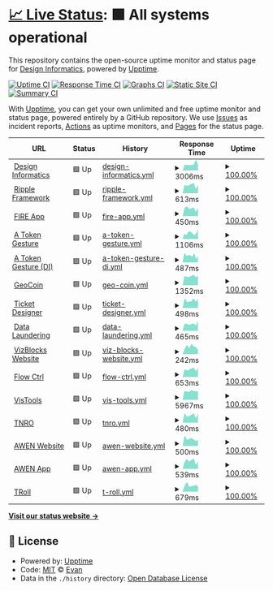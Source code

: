 # [📈 Live Status](https://uptime.designinformatics.org): <!--live status--> **🟩 All systems operational**

This repository contains the open-source uptime monitor and status page for [Design Informatics](https://www.designinformatics.org/), powered by [Upptime](https://github.com/upptime/upptime).

[![Uptime CI](https://github.com/Edinburgh-College-of-Art/DI-upptime/workflows/Uptime%20CI/badge.svg)](https://github.com/Edinburgh-College-of-Art/DI-upptime/actions?query=workflow%3A%22Uptime+CI%22)
[![Response Time CI](https://github.com/Edinburgh-College-of-Art/DI-upptime/workflows/Response%20Time%20CI/badge.svg)](https://github.com/Edinburgh-College-of-Art/DI-upptime/actions?query=workflow%3A%22Response+Time+CI%22)
[![Graphs CI](https://github.com/Edinburgh-College-of-Art/DI-upptime/workflows/Graphs%20CI/badge.svg)](https://github.com/Edinburgh-College-of-Art/DI-upptime/actions?query=workflow%3A%22Graphs+CI%22)
[![Static Site CI](https://github.com/Edinburgh-College-of-Art/DI-upptime/workflows/Static%20Site%20CI/badge.svg)](https://github.com/Edinburgh-College-of-Art/DI-upptime/actions?query=workflow%3A%22Static+Site+CI%22)
[![Summary CI](https://github.com/Edinburgh-College-of-Art/DI-upptime/workflows/Summary%20CI/badge.svg)](https://github.com/Edinburgh-College-of-Art/DI-upptime/actions?query=workflow%3A%22Summary+CI%22)

With [Upptime](https://upptime.js.org), you can get your own unlimited and free uptime monitor and status page, powered entirely by a GitHub repository. We use [Issues](https://github.com/Edinburgh-College-of-Art/DI-upptime/issues) as incident reports, [Actions](https://github.com/Edinburgh-College-of-Art/DI-upptime/actions) as uptime monitors, and [Pages](https://uptime.designinformatics.org) for the status page.

<!--start: status pages-->
<!-- This summary is generated by Upptime (https://github.com/upptime/upptime) -->
<!-- Do not edit this manually, your changes will be overwritten -->
<!-- prettier-ignore -->
| URL | Status | History | Response Time | Uptime |
| --- | ------ | ------- | ------------- | ------ |
| <img alt="" src="https://icons.duckduckgo.com/ip3/designinformatics.org.ico" height="13"> [Design Informatics](https://designinformatics.org) | 🟩 Up | [design-informatics.yml](https://github.com/Edinburgh-College-of-Art/DI-upptime/commits/HEAD/history/design-informatics.yml) | <details><summary><img alt="Response time graph" src="./graphs/design-informatics/response-time-week.png" height="20"> 3006ms</summary><br><a href="https://uptime.designinformatics.org/history/design-informatics"><img alt="Response time 3053" src="https://img.shields.io/endpoint?url=https%3A%2F%2Fraw.githubusercontent.com%2FEdinburgh-College-of-Art%2FDI-upptime%2FHEAD%2Fapi%2Fdesign-informatics%2Fresponse-time.json"></a><br><a href="https://uptime.designinformatics.org/history/design-informatics"><img alt="24-hour response time 2450" src="https://img.shields.io/endpoint?url=https%3A%2F%2Fraw.githubusercontent.com%2FEdinburgh-College-of-Art%2FDI-upptime%2FHEAD%2Fapi%2Fdesign-informatics%2Fresponse-time-day.json"></a><br><a href="https://uptime.designinformatics.org/history/design-informatics"><img alt="7-day response time 3006" src="https://img.shields.io/endpoint?url=https%3A%2F%2Fraw.githubusercontent.com%2FEdinburgh-College-of-Art%2FDI-upptime%2FHEAD%2Fapi%2Fdesign-informatics%2Fresponse-time-week.json"></a><br><a href="https://uptime.designinformatics.org/history/design-informatics"><img alt="30-day response time 2868" src="https://img.shields.io/endpoint?url=https%3A%2F%2Fraw.githubusercontent.com%2FEdinburgh-College-of-Art%2FDI-upptime%2FHEAD%2Fapi%2Fdesign-informatics%2Fresponse-time-month.json"></a><br><a href="https://uptime.designinformatics.org/history/design-informatics"><img alt="1-year response time 3053" src="https://img.shields.io/endpoint?url=https%3A%2F%2Fraw.githubusercontent.com%2FEdinburgh-College-of-Art%2FDI-upptime%2FHEAD%2Fapi%2Fdesign-informatics%2Fresponse-time-year.json"></a></details> | <details><summary><a href="https://uptime.designinformatics.org/history/design-informatics">100.00%</a></summary><a href="https://uptime.designinformatics.org/history/design-informatics"><img alt="All-time uptime 99.95%" src="https://img.shields.io/endpoint?url=https%3A%2F%2Fraw.githubusercontent.com%2FEdinburgh-College-of-Art%2FDI-upptime%2FHEAD%2Fapi%2Fdesign-informatics%2Fuptime.json"></a><br><a href="https://uptime.designinformatics.org/history/design-informatics"><img alt="24-hour uptime 100.00%" src="https://img.shields.io/endpoint?url=https%3A%2F%2Fraw.githubusercontent.com%2FEdinburgh-College-of-Art%2FDI-upptime%2FHEAD%2Fapi%2Fdesign-informatics%2Fuptime-day.json"></a><br><a href="https://uptime.designinformatics.org/history/design-informatics"><img alt="7-day uptime 100.00%" src="https://img.shields.io/endpoint?url=https%3A%2F%2Fraw.githubusercontent.com%2FEdinburgh-College-of-Art%2FDI-upptime%2FHEAD%2Fapi%2Fdesign-informatics%2Fuptime-week.json"></a><br><a href="https://uptime.designinformatics.org/history/design-informatics"><img alt="30-day uptime 99.94%" src="https://img.shields.io/endpoint?url=https%3A%2F%2Fraw.githubusercontent.com%2FEdinburgh-College-of-Art%2FDI-upptime%2FHEAD%2Fapi%2Fdesign-informatics%2Fuptime-month.json"></a><br><a href="https://uptime.designinformatics.org/history/design-informatics"><img alt="1-year uptime 99.95%" src="https://img.shields.io/endpoint?url=https%3A%2F%2Fraw.githubusercontent.com%2FEdinburgh-College-of-Art%2FDI-upptime%2FHEAD%2Fapi%2Fdesign-informatics%2Fuptime-year.json"></a></details>
| <img alt="" src="https://icons.duckduckgo.com/ip3/ripple.designinformatics.org.ico" height="13"> [Ripple Framework](https://ripple.designinformatics.org) | 🟩 Up | [ripple-framework.yml](https://github.com/Edinburgh-College-of-Art/DI-upptime/commits/HEAD/history/ripple-framework.yml) | <details><summary><img alt="Response time graph" src="./graphs/ripple-framework/response-time-week.png" height="20"> 613ms</summary><br><a href="https://uptime.designinformatics.org/history/ripple-framework"><img alt="Response time 489" src="https://img.shields.io/endpoint?url=https%3A%2F%2Fraw.githubusercontent.com%2FEdinburgh-College-of-Art%2FDI-upptime%2FHEAD%2Fapi%2Fripple-framework%2Fresponse-time.json"></a><br><a href="https://uptime.designinformatics.org/history/ripple-framework"><img alt="24-hour response time 535" src="https://img.shields.io/endpoint?url=https%3A%2F%2Fraw.githubusercontent.com%2FEdinburgh-College-of-Art%2FDI-upptime%2FHEAD%2Fapi%2Fripple-framework%2Fresponse-time-day.json"></a><br><a href="https://uptime.designinformatics.org/history/ripple-framework"><img alt="7-day response time 613" src="https://img.shields.io/endpoint?url=https%3A%2F%2Fraw.githubusercontent.com%2FEdinburgh-College-of-Art%2FDI-upptime%2FHEAD%2Fapi%2Fripple-framework%2Fresponse-time-week.json"></a><br><a href="https://uptime.designinformatics.org/history/ripple-framework"><img alt="30-day response time 575" src="https://img.shields.io/endpoint?url=https%3A%2F%2Fraw.githubusercontent.com%2FEdinburgh-College-of-Art%2FDI-upptime%2FHEAD%2Fapi%2Fripple-framework%2Fresponse-time-month.json"></a><br><a href="https://uptime.designinformatics.org/history/ripple-framework"><img alt="1-year response time 489" src="https://img.shields.io/endpoint?url=https%3A%2F%2Fraw.githubusercontent.com%2FEdinburgh-College-of-Art%2FDI-upptime%2FHEAD%2Fapi%2Fripple-framework%2Fresponse-time-year.json"></a></details> | <details><summary><a href="https://uptime.designinformatics.org/history/ripple-framework">100.00%</a></summary><a href="https://uptime.designinformatics.org/history/ripple-framework"><img alt="All-time uptime 99.74%" src="https://img.shields.io/endpoint?url=https%3A%2F%2Fraw.githubusercontent.com%2FEdinburgh-College-of-Art%2FDI-upptime%2FHEAD%2Fapi%2Fripple-framework%2Fuptime.json"></a><br><a href="https://uptime.designinformatics.org/history/ripple-framework"><img alt="24-hour uptime 100.00%" src="https://img.shields.io/endpoint?url=https%3A%2F%2Fraw.githubusercontent.com%2FEdinburgh-College-of-Art%2FDI-upptime%2FHEAD%2Fapi%2Fripple-framework%2Fuptime-day.json"></a><br><a href="https://uptime.designinformatics.org/history/ripple-framework"><img alt="7-day uptime 100.00%" src="https://img.shields.io/endpoint?url=https%3A%2F%2Fraw.githubusercontent.com%2FEdinburgh-College-of-Art%2FDI-upptime%2FHEAD%2Fapi%2Fripple-framework%2Fuptime-week.json"></a><br><a href="https://uptime.designinformatics.org/history/ripple-framework"><img alt="30-day uptime 100.00%" src="https://img.shields.io/endpoint?url=https%3A%2F%2Fraw.githubusercontent.com%2FEdinburgh-College-of-Art%2FDI-upptime%2FHEAD%2Fapi%2Fripple-framework%2Fuptime-month.json"></a><br><a href="https://uptime.designinformatics.org/history/ripple-framework"><img alt="1-year uptime 99.74%" src="https://img.shields.io/endpoint?url=https%3A%2F%2Fraw.githubusercontent.com%2FEdinburgh-College-of-Art%2FDI-upptime%2FHEAD%2Fapi%2Fripple-framework%2Fuptime-year.json"></a></details>
| <img alt="" src="https://icons.duckduckgo.com/ip3/fire-app.designinformatics.org.ico" height="13"> [FIRE App](https://fire-app.designinformatics.org) | 🟩 Up | [fire-app.yml](https://github.com/Edinburgh-College-of-Art/DI-upptime/commits/HEAD/history/fire-app.yml) | <details><summary><img alt="Response time graph" src="./graphs/fire-app/response-time-week.png" height="20"> 450ms</summary><br><a href="https://uptime.designinformatics.org/history/fire-app"><img alt="Response time 467" src="https://img.shields.io/endpoint?url=https%3A%2F%2Fraw.githubusercontent.com%2FEdinburgh-College-of-Art%2FDI-upptime%2FHEAD%2Fapi%2Ffire-app%2Fresponse-time.json"></a><br><a href="https://uptime.designinformatics.org/history/fire-app"><img alt="24-hour response time 449" src="https://img.shields.io/endpoint?url=https%3A%2F%2Fraw.githubusercontent.com%2FEdinburgh-College-of-Art%2FDI-upptime%2FHEAD%2Fapi%2Ffire-app%2Fresponse-time-day.json"></a><br><a href="https://uptime.designinformatics.org/history/fire-app"><img alt="7-day response time 450" src="https://img.shields.io/endpoint?url=https%3A%2F%2Fraw.githubusercontent.com%2FEdinburgh-College-of-Art%2FDI-upptime%2FHEAD%2Fapi%2Ffire-app%2Fresponse-time-week.json"></a><br><a href="https://uptime.designinformatics.org/history/fire-app"><img alt="30-day response time 444" src="https://img.shields.io/endpoint?url=https%3A%2F%2Fraw.githubusercontent.com%2FEdinburgh-College-of-Art%2FDI-upptime%2FHEAD%2Fapi%2Ffire-app%2Fresponse-time-month.json"></a><br><a href="https://uptime.designinformatics.org/history/fire-app"><img alt="1-year response time 467" src="https://img.shields.io/endpoint?url=https%3A%2F%2Fraw.githubusercontent.com%2FEdinburgh-College-of-Art%2FDI-upptime%2FHEAD%2Fapi%2Ffire-app%2Fresponse-time-year.json"></a></details> | <details><summary><a href="https://uptime.designinformatics.org/history/fire-app">100.00%</a></summary><a href="https://uptime.designinformatics.org/history/fire-app"><img alt="All-time uptime 99.74%" src="https://img.shields.io/endpoint?url=https%3A%2F%2Fraw.githubusercontent.com%2FEdinburgh-College-of-Art%2FDI-upptime%2FHEAD%2Fapi%2Ffire-app%2Fuptime.json"></a><br><a href="https://uptime.designinformatics.org/history/fire-app"><img alt="24-hour uptime 100.00%" src="https://img.shields.io/endpoint?url=https%3A%2F%2Fraw.githubusercontent.com%2FEdinburgh-College-of-Art%2FDI-upptime%2FHEAD%2Fapi%2Ffire-app%2Fuptime-day.json"></a><br><a href="https://uptime.designinformatics.org/history/fire-app"><img alt="7-day uptime 100.00%" src="https://img.shields.io/endpoint?url=https%3A%2F%2Fraw.githubusercontent.com%2FEdinburgh-College-of-Art%2FDI-upptime%2FHEAD%2Fapi%2Ffire-app%2Fuptime-week.json"></a><br><a href="https://uptime.designinformatics.org/history/fire-app"><img alt="30-day uptime 100.00%" src="https://img.shields.io/endpoint?url=https%3A%2F%2Fraw.githubusercontent.com%2FEdinburgh-College-of-Art%2FDI-upptime%2FHEAD%2Fapi%2Ffire-app%2Fuptime-month.json"></a><br><a href="https://uptime.designinformatics.org/history/fire-app"><img alt="1-year uptime 99.74%" src="https://img.shields.io/endpoint?url=https%3A%2F%2Fraw.githubusercontent.com%2FEdinburgh-College-of-Art%2FDI-upptime%2FHEAD%2Fapi%2Ffire-app%2Fuptime-year.json"></a></details>
| <img alt="" src="https://icons.duckduckgo.com/ip3/nft.inspace.ed.ac.uk.ico" height="13"> [A Token Gesture](https://nft.inspace.ed.ac.uk) | 🟩 Up | [a-token-gesture.yml](https://github.com/Edinburgh-College-of-Art/DI-upptime/commits/HEAD/history/a-token-gesture.yml) | <details><summary><img alt="Response time graph" src="./graphs/a-token-gesture/response-time-week.png" height="20"> 1106ms</summary><br><a href="https://uptime.designinformatics.org/history/a-token-gesture"><img alt="Response time 1079" src="https://img.shields.io/endpoint?url=https%3A%2F%2Fraw.githubusercontent.com%2FEdinburgh-College-of-Art%2FDI-upptime%2FHEAD%2Fapi%2Fa-token-gesture%2Fresponse-time.json"></a><br><a href="https://uptime.designinformatics.org/history/a-token-gesture"><img alt="24-hour response time 833" src="https://img.shields.io/endpoint?url=https%3A%2F%2Fraw.githubusercontent.com%2FEdinburgh-College-of-Art%2FDI-upptime%2FHEAD%2Fapi%2Fa-token-gesture%2Fresponse-time-day.json"></a><br><a href="https://uptime.designinformatics.org/history/a-token-gesture"><img alt="7-day response time 1106" src="https://img.shields.io/endpoint?url=https%3A%2F%2Fraw.githubusercontent.com%2FEdinburgh-College-of-Art%2FDI-upptime%2FHEAD%2Fapi%2Fa-token-gesture%2Fresponse-time-week.json"></a><br><a href="https://uptime.designinformatics.org/history/a-token-gesture"><img alt="30-day response time 1027" src="https://img.shields.io/endpoint?url=https%3A%2F%2Fraw.githubusercontent.com%2FEdinburgh-College-of-Art%2FDI-upptime%2FHEAD%2Fapi%2Fa-token-gesture%2Fresponse-time-month.json"></a><br><a href="https://uptime.designinformatics.org/history/a-token-gesture"><img alt="1-year response time 1082" src="https://img.shields.io/endpoint?url=https%3A%2F%2Fraw.githubusercontent.com%2FEdinburgh-College-of-Art%2FDI-upptime%2FHEAD%2Fapi%2Fa-token-gesture%2Fresponse-time-year.json"></a></details> | <details><summary><a href="https://uptime.designinformatics.org/history/a-token-gesture">100.00%</a></summary><a href="https://uptime.designinformatics.org/history/a-token-gesture"><img alt="All-time uptime 85.00%" src="https://img.shields.io/endpoint?url=https%3A%2F%2Fraw.githubusercontent.com%2FEdinburgh-College-of-Art%2FDI-upptime%2FHEAD%2Fapi%2Fa-token-gesture%2Fuptime.json"></a><br><a href="https://uptime.designinformatics.org/history/a-token-gesture"><img alt="24-hour uptime 100.00%" src="https://img.shields.io/endpoint?url=https%3A%2F%2Fraw.githubusercontent.com%2FEdinburgh-College-of-Art%2FDI-upptime%2FHEAD%2Fapi%2Fa-token-gesture%2Fuptime-day.json"></a><br><a href="https://uptime.designinformatics.org/history/a-token-gesture"><img alt="7-day uptime 100.00%" src="https://img.shields.io/endpoint?url=https%3A%2F%2Fraw.githubusercontent.com%2FEdinburgh-College-of-Art%2FDI-upptime%2FHEAD%2Fapi%2Fa-token-gesture%2Fuptime-week.json"></a><br><a href="https://uptime.designinformatics.org/history/a-token-gesture"><img alt="30-day uptime 22.22%" src="https://img.shields.io/endpoint?url=https%3A%2F%2Fraw.githubusercontent.com%2FEdinburgh-College-of-Art%2FDI-upptime%2FHEAD%2Fapi%2Fa-token-gesture%2Fuptime-month.json"></a><br><a href="https://uptime.designinformatics.org/history/a-token-gesture"><img alt="1-year uptime 84.99%" src="https://img.shields.io/endpoint?url=https%3A%2F%2Fraw.githubusercontent.com%2FEdinburgh-College-of-Art%2FDI-upptime%2FHEAD%2Fapi%2Fa-token-gesture%2Fuptime-year.json"></a></details>
| <img alt="" src="https://icons.duckduckgo.com/ip3/nft.designinformatics.org.ico" height="13"> [A Token Gesture (DI)](https://nft.designinformatics.org) | 🟩 Up | [a-token-gesture-di.yml](https://github.com/Edinburgh-College-of-Art/DI-upptime/commits/HEAD/history/a-token-gesture-di.yml) | <details><summary><img alt="Response time graph" src="./graphs/a-token-gesture-di/response-time-week.png" height="20"> 487ms</summary><br><a href="https://uptime.designinformatics.org/history/a-token-gesture-di"><img alt="Response time 492" src="https://img.shields.io/endpoint?url=https%3A%2F%2Fraw.githubusercontent.com%2FEdinburgh-College-of-Art%2FDI-upptime%2FHEAD%2Fapi%2Fa-token-gesture-di%2Fresponse-time.json"></a><br><a href="https://uptime.designinformatics.org/history/a-token-gesture-di"><img alt="24-hour response time 406" src="https://img.shields.io/endpoint?url=https%3A%2F%2Fraw.githubusercontent.com%2FEdinburgh-College-of-Art%2FDI-upptime%2FHEAD%2Fapi%2Fa-token-gesture-di%2Fresponse-time-day.json"></a><br><a href="https://uptime.designinformatics.org/history/a-token-gesture-di"><img alt="7-day response time 487" src="https://img.shields.io/endpoint?url=https%3A%2F%2Fraw.githubusercontent.com%2FEdinburgh-College-of-Art%2FDI-upptime%2FHEAD%2Fapi%2Fa-token-gesture-di%2Fresponse-time-week.json"></a><br><a href="https://uptime.designinformatics.org/history/a-token-gesture-di"><img alt="30-day response time 513" src="https://img.shields.io/endpoint?url=https%3A%2F%2Fraw.githubusercontent.com%2FEdinburgh-College-of-Art%2FDI-upptime%2FHEAD%2Fapi%2Fa-token-gesture-di%2Fresponse-time-month.json"></a><br><a href="https://uptime.designinformatics.org/history/a-token-gesture-di"><img alt="1-year response time 492" src="https://img.shields.io/endpoint?url=https%3A%2F%2Fraw.githubusercontent.com%2FEdinburgh-College-of-Art%2FDI-upptime%2FHEAD%2Fapi%2Fa-token-gesture-di%2Fresponse-time-year.json"></a></details> | <details><summary><a href="https://uptime.designinformatics.org/history/a-token-gesture-di">100.00%</a></summary><a href="https://uptime.designinformatics.org/history/a-token-gesture-di"><img alt="All-time uptime 85.02%" src="https://img.shields.io/endpoint?url=https%3A%2F%2Fraw.githubusercontent.com%2FEdinburgh-College-of-Art%2FDI-upptime%2FHEAD%2Fapi%2Fa-token-gesture-di%2Fuptime.json"></a><br><a href="https://uptime.designinformatics.org/history/a-token-gesture-di"><img alt="24-hour uptime 100.00%" src="https://img.shields.io/endpoint?url=https%3A%2F%2Fraw.githubusercontent.com%2FEdinburgh-College-of-Art%2FDI-upptime%2FHEAD%2Fapi%2Fa-token-gesture-di%2Fuptime-day.json"></a><br><a href="https://uptime.designinformatics.org/history/a-token-gesture-di"><img alt="7-day uptime 100.00%" src="https://img.shields.io/endpoint?url=https%3A%2F%2Fraw.githubusercontent.com%2FEdinburgh-College-of-Art%2FDI-upptime%2FHEAD%2Fapi%2Fa-token-gesture-di%2Fuptime-week.json"></a><br><a href="https://uptime.designinformatics.org/history/a-token-gesture-di"><img alt="30-day uptime 22.22%" src="https://img.shields.io/endpoint?url=https%3A%2F%2Fraw.githubusercontent.com%2FEdinburgh-College-of-Art%2FDI-upptime%2FHEAD%2Fapi%2Fa-token-gesture-di%2Fuptime-month.json"></a><br><a href="https://uptime.designinformatics.org/history/a-token-gesture-di"><img alt="1-year uptime 85.01%" src="https://img.shields.io/endpoint?url=https%3A%2F%2Fraw.githubusercontent.com%2FEdinburgh-College-of-Art%2FDI-upptime%2FHEAD%2Fapi%2Fa-token-gesture-di%2Fuptime-year.json"></a></details>
| <img alt="" src="https://icons.duckduckgo.com/ip3/geocoin.site.ico" height="13"> [GeoCoin](https://geocoin.site) | 🟩 Up | [geo-coin.yml](https://github.com/Edinburgh-College-of-Art/DI-upptime/commits/HEAD/history/geo-coin.yml) | <details><summary><img alt="Response time graph" src="./graphs/geo-coin/response-time-week.png" height="20"> 1352ms</summary><br><a href="https://uptime.designinformatics.org/history/geo-coin"><img alt="Response time 1380" src="https://img.shields.io/endpoint?url=https%3A%2F%2Fraw.githubusercontent.com%2FEdinburgh-College-of-Art%2FDI-upptime%2FHEAD%2Fapi%2Fgeo-coin%2Fresponse-time.json"></a><br><a href="https://uptime.designinformatics.org/history/geo-coin"><img alt="24-hour response time 1137" src="https://img.shields.io/endpoint?url=https%3A%2F%2Fraw.githubusercontent.com%2FEdinburgh-College-of-Art%2FDI-upptime%2FHEAD%2Fapi%2Fgeo-coin%2Fresponse-time-day.json"></a><br><a href="https://uptime.designinformatics.org/history/geo-coin"><img alt="7-day response time 1352" src="https://img.shields.io/endpoint?url=https%3A%2F%2Fraw.githubusercontent.com%2FEdinburgh-College-of-Art%2FDI-upptime%2FHEAD%2Fapi%2Fgeo-coin%2Fresponse-time-week.json"></a><br><a href="https://uptime.designinformatics.org/history/geo-coin"><img alt="30-day response time 1353" src="https://img.shields.io/endpoint?url=https%3A%2F%2Fraw.githubusercontent.com%2FEdinburgh-College-of-Art%2FDI-upptime%2FHEAD%2Fapi%2Fgeo-coin%2Fresponse-time-month.json"></a><br><a href="https://uptime.designinformatics.org/history/geo-coin"><img alt="1-year response time 1380" src="https://img.shields.io/endpoint?url=https%3A%2F%2Fraw.githubusercontent.com%2FEdinburgh-College-of-Art%2FDI-upptime%2FHEAD%2Fapi%2Fgeo-coin%2Fresponse-time-year.json"></a></details> | <details><summary><a href="https://uptime.designinformatics.org/history/geo-coin">100.00%</a></summary><a href="https://uptime.designinformatics.org/history/geo-coin"><img alt="All-time uptime 100.00%" src="https://img.shields.io/endpoint?url=https%3A%2F%2Fraw.githubusercontent.com%2FEdinburgh-College-of-Art%2FDI-upptime%2FHEAD%2Fapi%2Fgeo-coin%2Fuptime.json"></a><br><a href="https://uptime.designinformatics.org/history/geo-coin"><img alt="24-hour uptime 100.00%" src="https://img.shields.io/endpoint?url=https%3A%2F%2Fraw.githubusercontent.com%2FEdinburgh-College-of-Art%2FDI-upptime%2FHEAD%2Fapi%2Fgeo-coin%2Fuptime-day.json"></a><br><a href="https://uptime.designinformatics.org/history/geo-coin"><img alt="7-day uptime 100.00%" src="https://img.shields.io/endpoint?url=https%3A%2F%2Fraw.githubusercontent.com%2FEdinburgh-College-of-Art%2FDI-upptime%2FHEAD%2Fapi%2Fgeo-coin%2Fuptime-week.json"></a><br><a href="https://uptime.designinformatics.org/history/geo-coin"><img alt="30-day uptime 100.00%" src="https://img.shields.io/endpoint?url=https%3A%2F%2Fraw.githubusercontent.com%2FEdinburgh-College-of-Art%2FDI-upptime%2FHEAD%2Fapi%2Fgeo-coin%2Fuptime-month.json"></a><br><a href="https://uptime.designinformatics.org/history/geo-coin"><img alt="1-year uptime 100.00%" src="https://img.shields.io/endpoint?url=https%3A%2F%2Fraw.githubusercontent.com%2FEdinburgh-College-of-Art%2FDI-upptime%2FHEAD%2Fapi%2Fgeo-coin%2Fuptime-year.json"></a></details>
| <img alt="" src="https://icons.duckduckgo.com/ip3/ticket-designer.designinformatics.org.ico" height="13"> [Ticket Designer](https://ticket-designer.designinformatics.org) | 🟩 Up | [ticket-designer.yml](https://github.com/Edinburgh-College-of-Art/DI-upptime/commits/HEAD/history/ticket-designer.yml) | <details><summary><img alt="Response time graph" src="./graphs/ticket-designer/response-time-week.png" height="20"> 498ms</summary><br><a href="https://uptime.designinformatics.org/history/ticket-designer"><img alt="Response time 444" src="https://img.shields.io/endpoint?url=https%3A%2F%2Fraw.githubusercontent.com%2FEdinburgh-College-of-Art%2FDI-upptime%2FHEAD%2Fapi%2Fticket-designer%2Fresponse-time.json"></a><br><a href="https://uptime.designinformatics.org/history/ticket-designer"><img alt="24-hour response time 450" src="https://img.shields.io/endpoint?url=https%3A%2F%2Fraw.githubusercontent.com%2FEdinburgh-College-of-Art%2FDI-upptime%2FHEAD%2Fapi%2Fticket-designer%2Fresponse-time-day.json"></a><br><a href="https://uptime.designinformatics.org/history/ticket-designer"><img alt="7-day response time 498" src="https://img.shields.io/endpoint?url=https%3A%2F%2Fraw.githubusercontent.com%2FEdinburgh-College-of-Art%2FDI-upptime%2FHEAD%2Fapi%2Fticket-designer%2Fresponse-time-week.json"></a><br><a href="https://uptime.designinformatics.org/history/ticket-designer"><img alt="30-day response time 452" src="https://img.shields.io/endpoint?url=https%3A%2F%2Fraw.githubusercontent.com%2FEdinburgh-College-of-Art%2FDI-upptime%2FHEAD%2Fapi%2Fticket-designer%2Fresponse-time-month.json"></a><br><a href="https://uptime.designinformatics.org/history/ticket-designer"><img alt="1-year response time 444" src="https://img.shields.io/endpoint?url=https%3A%2F%2Fraw.githubusercontent.com%2FEdinburgh-College-of-Art%2FDI-upptime%2FHEAD%2Fapi%2Fticket-designer%2Fresponse-time-year.json"></a></details> | <details><summary><a href="https://uptime.designinformatics.org/history/ticket-designer">100.00%</a></summary><a href="https://uptime.designinformatics.org/history/ticket-designer"><img alt="All-time uptime 99.76%" src="https://img.shields.io/endpoint?url=https%3A%2F%2Fraw.githubusercontent.com%2FEdinburgh-College-of-Art%2FDI-upptime%2FHEAD%2Fapi%2Fticket-designer%2Fuptime.json"></a><br><a href="https://uptime.designinformatics.org/history/ticket-designer"><img alt="24-hour uptime 100.00%" src="https://img.shields.io/endpoint?url=https%3A%2F%2Fraw.githubusercontent.com%2FEdinburgh-College-of-Art%2FDI-upptime%2FHEAD%2Fapi%2Fticket-designer%2Fuptime-day.json"></a><br><a href="https://uptime.designinformatics.org/history/ticket-designer"><img alt="7-day uptime 100.00%" src="https://img.shields.io/endpoint?url=https%3A%2F%2Fraw.githubusercontent.com%2FEdinburgh-College-of-Art%2FDI-upptime%2FHEAD%2Fapi%2Fticket-designer%2Fuptime-week.json"></a><br><a href="https://uptime.designinformatics.org/history/ticket-designer"><img alt="30-day uptime 100.00%" src="https://img.shields.io/endpoint?url=https%3A%2F%2Fraw.githubusercontent.com%2FEdinburgh-College-of-Art%2FDI-upptime%2FHEAD%2Fapi%2Fticket-designer%2Fuptime-month.json"></a><br><a href="https://uptime.designinformatics.org/history/ticket-designer"><img alt="1-year uptime 99.76%" src="https://img.shields.io/endpoint?url=https%3A%2F%2Fraw.githubusercontent.com%2FEdinburgh-College-of-Art%2FDI-upptime%2FHEAD%2Fapi%2Fticket-designer%2Fuptime-year.json"></a></details>
| <img alt="" src="https://icons.duckduckgo.com/ip3/data-laundering.designinformatics.org.ico" height="13"> [Data Laundering](https://data-laundering.designinformatics.org) | 🟩 Up | [data-laundering.yml](https://github.com/Edinburgh-College-of-Art/DI-upptime/commits/HEAD/history/data-laundering.yml) | <details><summary><img alt="Response time graph" src="./graphs/data-laundering/response-time-week.png" height="20"> 465ms</summary><br><a href="https://uptime.designinformatics.org/history/data-laundering"><img alt="Response time 433" src="https://img.shields.io/endpoint?url=https%3A%2F%2Fraw.githubusercontent.com%2FEdinburgh-College-of-Art%2FDI-upptime%2FHEAD%2Fapi%2Fdata-laundering%2Fresponse-time.json"></a><br><a href="https://uptime.designinformatics.org/history/data-laundering"><img alt="24-hour response time 406" src="https://img.shields.io/endpoint?url=https%3A%2F%2Fraw.githubusercontent.com%2FEdinburgh-College-of-Art%2FDI-upptime%2FHEAD%2Fapi%2Fdata-laundering%2Fresponse-time-day.json"></a><br><a href="https://uptime.designinformatics.org/history/data-laundering"><img alt="7-day response time 465" src="https://img.shields.io/endpoint?url=https%3A%2F%2Fraw.githubusercontent.com%2FEdinburgh-College-of-Art%2FDI-upptime%2FHEAD%2Fapi%2Fdata-laundering%2Fresponse-time-week.json"></a><br><a href="https://uptime.designinformatics.org/history/data-laundering"><img alt="30-day response time 434" src="https://img.shields.io/endpoint?url=https%3A%2F%2Fraw.githubusercontent.com%2FEdinburgh-College-of-Art%2FDI-upptime%2FHEAD%2Fapi%2Fdata-laundering%2Fresponse-time-month.json"></a><br><a href="https://uptime.designinformatics.org/history/data-laundering"><img alt="1-year response time 434" src="https://img.shields.io/endpoint?url=https%3A%2F%2Fraw.githubusercontent.com%2FEdinburgh-College-of-Art%2FDI-upptime%2FHEAD%2Fapi%2Fdata-laundering%2Fresponse-time-year.json"></a></details> | <details><summary><a href="https://uptime.designinformatics.org/history/data-laundering">100.00%</a></summary><a href="https://uptime.designinformatics.org/history/data-laundering"><img alt="All-time uptime 99.77%" src="https://img.shields.io/endpoint?url=https%3A%2F%2Fraw.githubusercontent.com%2FEdinburgh-College-of-Art%2FDI-upptime%2FHEAD%2Fapi%2Fdata-laundering%2Fuptime.json"></a><br><a href="https://uptime.designinformatics.org/history/data-laundering"><img alt="24-hour uptime 100.00%" src="https://img.shields.io/endpoint?url=https%3A%2F%2Fraw.githubusercontent.com%2FEdinburgh-College-of-Art%2FDI-upptime%2FHEAD%2Fapi%2Fdata-laundering%2Fuptime-day.json"></a><br><a href="https://uptime.designinformatics.org/history/data-laundering"><img alt="7-day uptime 100.00%" src="https://img.shields.io/endpoint?url=https%3A%2F%2Fraw.githubusercontent.com%2FEdinburgh-College-of-Art%2FDI-upptime%2FHEAD%2Fapi%2Fdata-laundering%2Fuptime-week.json"></a><br><a href="https://uptime.designinformatics.org/history/data-laundering"><img alt="30-day uptime 100.00%" src="https://img.shields.io/endpoint?url=https%3A%2F%2Fraw.githubusercontent.com%2FEdinburgh-College-of-Art%2FDI-upptime%2FHEAD%2Fapi%2Fdata-laundering%2Fuptime-month.json"></a><br><a href="https://uptime.designinformatics.org/history/data-laundering"><img alt="1-year uptime 99.77%" src="https://img.shields.io/endpoint?url=https%3A%2F%2Fraw.githubusercontent.com%2FEdinburgh-College-of-Art%2FDI-upptime%2FHEAD%2Fapi%2Fdata-laundering%2Fuptime-year.json"></a></details>
| <img alt="" src="https://icons.duckduckgo.com/ip3/vizblocks.creativeinformatics.org.ico" height="13"> [VizBlocks Website](https://vizblocks.creativeinformatics.org) | 🟩 Up | [viz-blocks-website.yml](https://github.com/Edinburgh-College-of-Art/DI-upptime/commits/HEAD/history/viz-blocks-website.yml) | <details><summary><img alt="Response time graph" src="./graphs/viz-blocks-website/response-time-week.png" height="20"> 242ms</summary><br><a href="https://uptime.designinformatics.org/history/viz-blocks-website"><img alt="Response time 202" src="https://img.shields.io/endpoint?url=https%3A%2F%2Fraw.githubusercontent.com%2FEdinburgh-College-of-Art%2FDI-upptime%2FHEAD%2Fapi%2Fviz-blocks-website%2Fresponse-time.json"></a><br><a href="https://uptime.designinformatics.org/history/viz-blocks-website"><img alt="24-hour response time 203" src="https://img.shields.io/endpoint?url=https%3A%2F%2Fraw.githubusercontent.com%2FEdinburgh-College-of-Art%2FDI-upptime%2FHEAD%2Fapi%2Fviz-blocks-website%2Fresponse-time-day.json"></a><br><a href="https://uptime.designinformatics.org/history/viz-blocks-website"><img alt="7-day response time 242" src="https://img.shields.io/endpoint?url=https%3A%2F%2Fraw.githubusercontent.com%2FEdinburgh-College-of-Art%2FDI-upptime%2FHEAD%2Fapi%2Fviz-blocks-website%2Fresponse-time-week.json"></a><br><a href="https://uptime.designinformatics.org/history/viz-blocks-website"><img alt="30-day response time 207" src="https://img.shields.io/endpoint?url=https%3A%2F%2Fraw.githubusercontent.com%2FEdinburgh-College-of-Art%2FDI-upptime%2FHEAD%2Fapi%2Fviz-blocks-website%2Fresponse-time-month.json"></a><br><a href="https://uptime.designinformatics.org/history/viz-blocks-website"><img alt="1-year response time 202" src="https://img.shields.io/endpoint?url=https%3A%2F%2Fraw.githubusercontent.com%2FEdinburgh-College-of-Art%2FDI-upptime%2FHEAD%2Fapi%2Fviz-blocks-website%2Fresponse-time-year.json"></a></details> | <details><summary><a href="https://uptime.designinformatics.org/history/viz-blocks-website">100.00%</a></summary><a href="https://uptime.designinformatics.org/history/viz-blocks-website"><img alt="All-time uptime 99.99%" src="https://img.shields.io/endpoint?url=https%3A%2F%2Fraw.githubusercontent.com%2FEdinburgh-College-of-Art%2FDI-upptime%2FHEAD%2Fapi%2Fviz-blocks-website%2Fuptime.json"></a><br><a href="https://uptime.designinformatics.org/history/viz-blocks-website"><img alt="24-hour uptime 100.00%" src="https://img.shields.io/endpoint?url=https%3A%2F%2Fraw.githubusercontent.com%2FEdinburgh-College-of-Art%2FDI-upptime%2FHEAD%2Fapi%2Fviz-blocks-website%2Fuptime-day.json"></a><br><a href="https://uptime.designinformatics.org/history/viz-blocks-website"><img alt="7-day uptime 100.00%" src="https://img.shields.io/endpoint?url=https%3A%2F%2Fraw.githubusercontent.com%2FEdinburgh-College-of-Art%2FDI-upptime%2FHEAD%2Fapi%2Fviz-blocks-website%2Fuptime-week.json"></a><br><a href="https://uptime.designinformatics.org/history/viz-blocks-website"><img alt="30-day uptime 100.00%" src="https://img.shields.io/endpoint?url=https%3A%2F%2Fraw.githubusercontent.com%2FEdinburgh-College-of-Art%2FDI-upptime%2FHEAD%2Fapi%2Fviz-blocks-website%2Fuptime-month.json"></a><br><a href="https://uptime.designinformatics.org/history/viz-blocks-website"><img alt="1-year uptime 99.99%" src="https://img.shields.io/endpoint?url=https%3A%2F%2Fraw.githubusercontent.com%2FEdinburgh-College-of-Art%2FDI-upptime%2FHEAD%2Fapi%2Fviz-blocks-website%2Fuptime-year.json"></a></details>
| <img alt="" src="https://icons.duckduckgo.com/ip3/flow.creativeinformatics.org.ico" height="13"> [Flow Ctrl](https://flow.creativeinformatics.org) | 🟩 Up | [flow-ctrl.yml](https://github.com/Edinburgh-College-of-Art/DI-upptime/commits/HEAD/history/flow-ctrl.yml) | <details><summary><img alt="Response time graph" src="./graphs/flow-ctrl/response-time-week.png" height="20"> 653ms</summary><br><a href="https://uptime.designinformatics.org/history/flow-ctrl"><img alt="Response time 616" src="https://img.shields.io/endpoint?url=https%3A%2F%2Fraw.githubusercontent.com%2FEdinburgh-College-of-Art%2FDI-upptime%2FHEAD%2Fapi%2Fflow-ctrl%2Fresponse-time.json"></a><br><a href="https://uptime.designinformatics.org/history/flow-ctrl"><img alt="24-hour response time 492" src="https://img.shields.io/endpoint?url=https%3A%2F%2Fraw.githubusercontent.com%2FEdinburgh-College-of-Art%2FDI-upptime%2FHEAD%2Fapi%2Fflow-ctrl%2Fresponse-time-day.json"></a><br><a href="https://uptime.designinformatics.org/history/flow-ctrl"><img alt="7-day response time 653" src="https://img.shields.io/endpoint?url=https%3A%2F%2Fraw.githubusercontent.com%2FEdinburgh-College-of-Art%2FDI-upptime%2FHEAD%2Fapi%2Fflow-ctrl%2Fresponse-time-week.json"></a><br><a href="https://uptime.designinformatics.org/history/flow-ctrl"><img alt="30-day response time 627" src="https://img.shields.io/endpoint?url=https%3A%2F%2Fraw.githubusercontent.com%2FEdinburgh-College-of-Art%2FDI-upptime%2FHEAD%2Fapi%2Fflow-ctrl%2Fresponse-time-month.json"></a><br><a href="https://uptime.designinformatics.org/history/flow-ctrl"><img alt="1-year response time 617" src="https://img.shields.io/endpoint?url=https%3A%2F%2Fraw.githubusercontent.com%2FEdinburgh-College-of-Art%2FDI-upptime%2FHEAD%2Fapi%2Fflow-ctrl%2Fresponse-time-year.json"></a></details> | <details><summary><a href="https://uptime.designinformatics.org/history/flow-ctrl">100.00%</a></summary><a href="https://uptime.designinformatics.org/history/flow-ctrl"><img alt="All-time uptime 99.62%" src="https://img.shields.io/endpoint?url=https%3A%2F%2Fraw.githubusercontent.com%2FEdinburgh-College-of-Art%2FDI-upptime%2FHEAD%2Fapi%2Fflow-ctrl%2Fuptime.json"></a><br><a href="https://uptime.designinformatics.org/history/flow-ctrl"><img alt="24-hour uptime 100.00%" src="https://img.shields.io/endpoint?url=https%3A%2F%2Fraw.githubusercontent.com%2FEdinburgh-College-of-Art%2FDI-upptime%2FHEAD%2Fapi%2Fflow-ctrl%2Fuptime-day.json"></a><br><a href="https://uptime.designinformatics.org/history/flow-ctrl"><img alt="7-day uptime 100.00%" src="https://img.shields.io/endpoint?url=https%3A%2F%2Fraw.githubusercontent.com%2FEdinburgh-College-of-Art%2FDI-upptime%2FHEAD%2Fapi%2Fflow-ctrl%2Fuptime-week.json"></a><br><a href="https://uptime.designinformatics.org/history/flow-ctrl"><img alt="30-day uptime 100.00%" src="https://img.shields.io/endpoint?url=https%3A%2F%2Fraw.githubusercontent.com%2FEdinburgh-College-of-Art%2FDI-upptime%2FHEAD%2Fapi%2Fflow-ctrl%2Fuptime-month.json"></a><br><a href="https://uptime.designinformatics.org/history/flow-ctrl"><img alt="1-year uptime 99.62%" src="https://img.shields.io/endpoint?url=https%3A%2F%2Fraw.githubusercontent.com%2FEdinburgh-College-of-Art%2FDI-upptime%2FHEAD%2Fapi%2Fflow-ctrl%2Fuptime-year.json"></a></details>
| <img alt="" src="https://icons.duckduckgo.com/ip3/vistools.net.ico" height="13"> [VisTools](https://vistools.net) | 🟩 Up | [vis-tools.yml](https://github.com/Edinburgh-College-of-Art/DI-upptime/commits/HEAD/history/vis-tools.yml) | <details><summary><img alt="Response time graph" src="./graphs/vis-tools/response-time-week.png" height="20"> 5967ms</summary><br><a href="https://uptime.designinformatics.org/history/vis-tools"><img alt="Response time 7222" src="https://img.shields.io/endpoint?url=https%3A%2F%2Fraw.githubusercontent.com%2FEdinburgh-College-of-Art%2FDI-upptime%2FHEAD%2Fapi%2Fvis-tools%2Fresponse-time.json"></a><br><a href="https://uptime.designinformatics.org/history/vis-tools"><img alt="24-hour response time 6354" src="https://img.shields.io/endpoint?url=https%3A%2F%2Fraw.githubusercontent.com%2FEdinburgh-College-of-Art%2FDI-upptime%2FHEAD%2Fapi%2Fvis-tools%2Fresponse-time-day.json"></a><br><a href="https://uptime.designinformatics.org/history/vis-tools"><img alt="7-day response time 5967" src="https://img.shields.io/endpoint?url=https%3A%2F%2Fraw.githubusercontent.com%2FEdinburgh-College-of-Art%2FDI-upptime%2FHEAD%2Fapi%2Fvis-tools%2Fresponse-time-week.json"></a><br><a href="https://uptime.designinformatics.org/history/vis-tools"><img alt="30-day response time 5712" src="https://img.shields.io/endpoint?url=https%3A%2F%2Fraw.githubusercontent.com%2FEdinburgh-College-of-Art%2FDI-upptime%2FHEAD%2Fapi%2Fvis-tools%2Fresponse-time-month.json"></a><br><a href="https://uptime.designinformatics.org/history/vis-tools"><img alt="1-year response time 7209" src="https://img.shields.io/endpoint?url=https%3A%2F%2Fraw.githubusercontent.com%2FEdinburgh-College-of-Art%2FDI-upptime%2FHEAD%2Fapi%2Fvis-tools%2Fresponse-time-year.json"></a></details> | <details><summary><a href="https://uptime.designinformatics.org/history/vis-tools">100.00%</a></summary><a href="https://uptime.designinformatics.org/history/vis-tools"><img alt="All-time uptime 99.64%" src="https://img.shields.io/endpoint?url=https%3A%2F%2Fraw.githubusercontent.com%2FEdinburgh-College-of-Art%2FDI-upptime%2FHEAD%2Fapi%2Fvis-tools%2Fuptime.json"></a><br><a href="https://uptime.designinformatics.org/history/vis-tools"><img alt="24-hour uptime 100.00%" src="https://img.shields.io/endpoint?url=https%3A%2F%2Fraw.githubusercontent.com%2FEdinburgh-College-of-Art%2FDI-upptime%2FHEAD%2Fapi%2Fvis-tools%2Fuptime-day.json"></a><br><a href="https://uptime.designinformatics.org/history/vis-tools"><img alt="7-day uptime 100.00%" src="https://img.shields.io/endpoint?url=https%3A%2F%2Fraw.githubusercontent.com%2FEdinburgh-College-of-Art%2FDI-upptime%2FHEAD%2Fapi%2Fvis-tools%2Fuptime-week.json"></a><br><a href="https://uptime.designinformatics.org/history/vis-tools"><img alt="30-day uptime 100.00%" src="https://img.shields.io/endpoint?url=https%3A%2F%2Fraw.githubusercontent.com%2FEdinburgh-College-of-Art%2FDI-upptime%2FHEAD%2Fapi%2Fvis-tools%2Fuptime-month.json"></a><br><a href="https://uptime.designinformatics.org/history/vis-tools"><img alt="1-year uptime 99.64%" src="https://img.shields.io/endpoint?url=https%3A%2F%2Fraw.githubusercontent.com%2FEdinburgh-College-of-Art%2FDI-upptime%2FHEAD%2Fapi%2Fvis-tools%2Fuptime-year.json"></a></details>
| <img alt="" src="https://icons.duckduckgo.com/ip3/observatory.newreal.cc.ico" height="13"> [TNRO](https://observatory.newreal.cc) | 🟩 Up | [tnro.yml](https://github.com/Edinburgh-College-of-Art/DI-upptime/commits/HEAD/history/tnro.yml) | <details><summary><img alt="Response time graph" src="./graphs/tnro/response-time-week.png" height="20"> 480ms</summary><br><a href="https://uptime.designinformatics.org/history/tnro"><img alt="Response time 467" src="https://img.shields.io/endpoint?url=https%3A%2F%2Fraw.githubusercontent.com%2FEdinburgh-College-of-Art%2FDI-upptime%2FHEAD%2Fapi%2Ftnro%2Fresponse-time.json"></a><br><a href="https://uptime.designinformatics.org/history/tnro"><img alt="24-hour response time 389" src="https://img.shields.io/endpoint?url=https%3A%2F%2Fraw.githubusercontent.com%2FEdinburgh-College-of-Art%2FDI-upptime%2FHEAD%2Fapi%2Ftnro%2Fresponse-time-day.json"></a><br><a href="https://uptime.designinformatics.org/history/tnro"><img alt="7-day response time 480" src="https://img.shields.io/endpoint?url=https%3A%2F%2Fraw.githubusercontent.com%2FEdinburgh-College-of-Art%2FDI-upptime%2FHEAD%2Fapi%2Ftnro%2Fresponse-time-week.json"></a><br><a href="https://uptime.designinformatics.org/history/tnro"><img alt="30-day response time 478" src="https://img.shields.io/endpoint?url=https%3A%2F%2Fraw.githubusercontent.com%2FEdinburgh-College-of-Art%2FDI-upptime%2FHEAD%2Fapi%2Ftnro%2Fresponse-time-month.json"></a><br><a href="https://uptime.designinformatics.org/history/tnro"><img alt="1-year response time 467" src="https://img.shields.io/endpoint?url=https%3A%2F%2Fraw.githubusercontent.com%2FEdinburgh-College-of-Art%2FDI-upptime%2FHEAD%2Fapi%2Ftnro%2Fresponse-time-year.json"></a></details> | <details><summary><a href="https://uptime.designinformatics.org/history/tnro">100.00%</a></summary><a href="https://uptime.designinformatics.org/history/tnro"><img alt="All-time uptime 99.74%" src="https://img.shields.io/endpoint?url=https%3A%2F%2Fraw.githubusercontent.com%2FEdinburgh-College-of-Art%2FDI-upptime%2FHEAD%2Fapi%2Ftnro%2Fuptime.json"></a><br><a href="https://uptime.designinformatics.org/history/tnro"><img alt="24-hour uptime 100.00%" src="https://img.shields.io/endpoint?url=https%3A%2F%2Fraw.githubusercontent.com%2FEdinburgh-College-of-Art%2FDI-upptime%2FHEAD%2Fapi%2Ftnro%2Fuptime-day.json"></a><br><a href="https://uptime.designinformatics.org/history/tnro"><img alt="7-day uptime 100.00%" src="https://img.shields.io/endpoint?url=https%3A%2F%2Fraw.githubusercontent.com%2FEdinburgh-College-of-Art%2FDI-upptime%2FHEAD%2Fapi%2Ftnro%2Fuptime-week.json"></a><br><a href="https://uptime.designinformatics.org/history/tnro"><img alt="30-day uptime 100.00%" src="https://img.shields.io/endpoint?url=https%3A%2F%2Fraw.githubusercontent.com%2FEdinburgh-College-of-Art%2FDI-upptime%2FHEAD%2Fapi%2Ftnro%2Fuptime-month.json"></a><br><a href="https://uptime.designinformatics.org/history/tnro"><img alt="1-year uptime 99.74%" src="https://img.shields.io/endpoint?url=https%3A%2F%2Fraw.githubusercontent.com%2FEdinburgh-College-of-Art%2FDI-upptime%2FHEAD%2Fapi%2Ftnro%2Fuptime-year.json"></a></details>
| <img alt="" src="https://icons.duckduckgo.com/ip3/www.awen.earth.ico" height="13"> [AWEN Website](https://www.awen.earth) | 🟩 Up | [awen-website.yml](https://github.com/Edinburgh-College-of-Art/DI-upptime/commits/HEAD/history/awen-website.yml) | <details><summary><img alt="Response time graph" src="./graphs/awen-website/response-time-week.png" height="20"> 500ms</summary><br><a href="https://uptime.designinformatics.org/history/awen-website"><img alt="Response time 584" src="https://img.shields.io/endpoint?url=https%3A%2F%2Fraw.githubusercontent.com%2FEdinburgh-College-of-Art%2FDI-upptime%2FHEAD%2Fapi%2Fawen-website%2Fresponse-time.json"></a><br><a href="https://uptime.designinformatics.org/history/awen-website"><img alt="24-hour response time 449" src="https://img.shields.io/endpoint?url=https%3A%2F%2Fraw.githubusercontent.com%2FEdinburgh-College-of-Art%2FDI-upptime%2FHEAD%2Fapi%2Fawen-website%2Fresponse-time-day.json"></a><br><a href="https://uptime.designinformatics.org/history/awen-website"><img alt="7-day response time 500" src="https://img.shields.io/endpoint?url=https%3A%2F%2Fraw.githubusercontent.com%2FEdinburgh-College-of-Art%2FDI-upptime%2FHEAD%2Fapi%2Fawen-website%2Fresponse-time-week.json"></a><br><a href="https://uptime.designinformatics.org/history/awen-website"><img alt="30-day response time 526" src="https://img.shields.io/endpoint?url=https%3A%2F%2Fraw.githubusercontent.com%2FEdinburgh-College-of-Art%2FDI-upptime%2FHEAD%2Fapi%2Fawen-website%2Fresponse-time-month.json"></a><br><a href="https://uptime.designinformatics.org/history/awen-website"><img alt="1-year response time 584" src="https://img.shields.io/endpoint?url=https%3A%2F%2Fraw.githubusercontent.com%2FEdinburgh-College-of-Art%2FDI-upptime%2FHEAD%2Fapi%2Fawen-website%2Fresponse-time-year.json"></a></details> | <details><summary><a href="https://uptime.designinformatics.org/history/awen-website">100.00%</a></summary><a href="https://uptime.designinformatics.org/history/awen-website"><img alt="All-time uptime 99.76%" src="https://img.shields.io/endpoint?url=https%3A%2F%2Fraw.githubusercontent.com%2FEdinburgh-College-of-Art%2FDI-upptime%2FHEAD%2Fapi%2Fawen-website%2Fuptime.json"></a><br><a href="https://uptime.designinformatics.org/history/awen-website"><img alt="24-hour uptime 100.00%" src="https://img.shields.io/endpoint?url=https%3A%2F%2Fraw.githubusercontent.com%2FEdinburgh-College-of-Art%2FDI-upptime%2FHEAD%2Fapi%2Fawen-website%2Fuptime-day.json"></a><br><a href="https://uptime.designinformatics.org/history/awen-website"><img alt="7-day uptime 100.00%" src="https://img.shields.io/endpoint?url=https%3A%2F%2Fraw.githubusercontent.com%2FEdinburgh-College-of-Art%2FDI-upptime%2FHEAD%2Fapi%2Fawen-website%2Fuptime-week.json"></a><br><a href="https://uptime.designinformatics.org/history/awen-website"><img alt="30-day uptime 100.00%" src="https://img.shields.io/endpoint?url=https%3A%2F%2Fraw.githubusercontent.com%2FEdinburgh-College-of-Art%2FDI-upptime%2FHEAD%2Fapi%2Fawen-website%2Fuptime-month.json"></a><br><a href="https://uptime.designinformatics.org/history/awen-website"><img alt="1-year uptime 99.76%" src="https://img.shields.io/endpoint?url=https%3A%2F%2Fraw.githubusercontent.com%2FEdinburgh-College-of-Art%2FDI-upptime%2FHEAD%2Fapi%2Fawen-website%2Fuptime-year.json"></a></details>
| <img alt="" src="https://icons.duckduckgo.com/ip3/walk.awen.earth.ico" height="13"> [AWEN App](https://walk.awen.earth) | 🟩 Up | [awen-app.yml](https://github.com/Edinburgh-College-of-Art/DI-upptime/commits/HEAD/history/awen-app.yml) | <details><summary><img alt="Response time graph" src="./graphs/awen-app/response-time-week.png" height="20"> 539ms</summary><br><a href="https://uptime.designinformatics.org/history/awen-app"><img alt="Response time 626" src="https://img.shields.io/endpoint?url=https%3A%2F%2Fraw.githubusercontent.com%2FEdinburgh-College-of-Art%2FDI-upptime%2FHEAD%2Fapi%2Fawen-app%2Fresponse-time.json"></a><br><a href="https://uptime.designinformatics.org/history/awen-app"><img alt="24-hour response time 540" src="https://img.shields.io/endpoint?url=https%3A%2F%2Fraw.githubusercontent.com%2FEdinburgh-College-of-Art%2FDI-upptime%2FHEAD%2Fapi%2Fawen-app%2Fresponse-time-day.json"></a><br><a href="https://uptime.designinformatics.org/history/awen-app"><img alt="7-day response time 539" src="https://img.shields.io/endpoint?url=https%3A%2F%2Fraw.githubusercontent.com%2FEdinburgh-College-of-Art%2FDI-upptime%2FHEAD%2Fapi%2Fawen-app%2Fresponse-time-week.json"></a><br><a href="https://uptime.designinformatics.org/history/awen-app"><img alt="30-day response time 510" src="https://img.shields.io/endpoint?url=https%3A%2F%2Fraw.githubusercontent.com%2FEdinburgh-College-of-Art%2FDI-upptime%2FHEAD%2Fapi%2Fawen-app%2Fresponse-time-month.json"></a><br><a href="https://uptime.designinformatics.org/history/awen-app"><img alt="1-year response time 626" src="https://img.shields.io/endpoint?url=https%3A%2F%2Fraw.githubusercontent.com%2FEdinburgh-College-of-Art%2FDI-upptime%2FHEAD%2Fapi%2Fawen-app%2Fresponse-time-year.json"></a></details> | <details><summary><a href="https://uptime.designinformatics.org/history/awen-app">100.00%</a></summary><a href="https://uptime.designinformatics.org/history/awen-app"><img alt="All-time uptime 99.76%" src="https://img.shields.io/endpoint?url=https%3A%2F%2Fraw.githubusercontent.com%2FEdinburgh-College-of-Art%2FDI-upptime%2FHEAD%2Fapi%2Fawen-app%2Fuptime.json"></a><br><a href="https://uptime.designinformatics.org/history/awen-app"><img alt="24-hour uptime 100.00%" src="https://img.shields.io/endpoint?url=https%3A%2F%2Fraw.githubusercontent.com%2FEdinburgh-College-of-Art%2FDI-upptime%2FHEAD%2Fapi%2Fawen-app%2Fuptime-day.json"></a><br><a href="https://uptime.designinformatics.org/history/awen-app"><img alt="7-day uptime 100.00%" src="https://img.shields.io/endpoint?url=https%3A%2F%2Fraw.githubusercontent.com%2FEdinburgh-College-of-Art%2FDI-upptime%2FHEAD%2Fapi%2Fawen-app%2Fuptime-week.json"></a><br><a href="https://uptime.designinformatics.org/history/awen-app"><img alt="30-day uptime 100.00%" src="https://img.shields.io/endpoint?url=https%3A%2F%2Fraw.githubusercontent.com%2FEdinburgh-College-of-Art%2FDI-upptime%2FHEAD%2Fapi%2Fawen-app%2Fuptime-month.json"></a><br><a href="https://uptime.designinformatics.org/history/awen-app"><img alt="1-year uptime 99.76%" src="https://img.shields.io/endpoint?url=https%3A%2F%2Fraw.githubusercontent.com%2FEdinburgh-College-of-Art%2FDI-upptime%2FHEAD%2Fapi%2Fawen-app%2Fuptime-year.json"></a></details>
| <img alt="" src="https://icons.duckduckgo.com/ip3/toiletroll.chrisspeed.net.ico" height="13"> [TRoll](https://toiletroll.chrisspeed.net) | 🟩 Up | [t-roll.yml](https://github.com/Edinburgh-College-of-Art/DI-upptime/commits/HEAD/history/t-roll.yml) | <details><summary><img alt="Response time graph" src="./graphs/t-roll/response-time-week.png" height="20"> 679ms</summary><br><a href="https://uptime.designinformatics.org/history/t-roll"><img alt="Response time 1050" src="https://img.shields.io/endpoint?url=https%3A%2F%2Fraw.githubusercontent.com%2FEdinburgh-College-of-Art%2FDI-upptime%2FHEAD%2Fapi%2Ft-roll%2Fresponse-time.json"></a><br><a href="https://uptime.designinformatics.org/history/t-roll"><img alt="24-hour response time 397" src="https://img.shields.io/endpoint?url=https%3A%2F%2Fraw.githubusercontent.com%2FEdinburgh-College-of-Art%2FDI-upptime%2FHEAD%2Fapi%2Ft-roll%2Fresponse-time-day.json"></a><br><a href="https://uptime.designinformatics.org/history/t-roll"><img alt="7-day response time 679" src="https://img.shields.io/endpoint?url=https%3A%2F%2Fraw.githubusercontent.com%2FEdinburgh-College-of-Art%2FDI-upptime%2FHEAD%2Fapi%2Ft-roll%2Fresponse-time-week.json"></a><br><a href="https://uptime.designinformatics.org/history/t-roll"><img alt="30-day response time 566" src="https://img.shields.io/endpoint?url=https%3A%2F%2Fraw.githubusercontent.com%2FEdinburgh-College-of-Art%2FDI-upptime%2FHEAD%2Fapi%2Ft-roll%2Fresponse-time-month.json"></a><br><a href="https://uptime.designinformatics.org/history/t-roll"><img alt="1-year response time 1041" src="https://img.shields.io/endpoint?url=https%3A%2F%2Fraw.githubusercontent.com%2FEdinburgh-College-of-Art%2FDI-upptime%2FHEAD%2Fapi%2Ft-roll%2Fresponse-time-year.json"></a></details> | <details><summary><a href="https://uptime.designinformatics.org/history/t-roll">100.00%</a></summary><a href="https://uptime.designinformatics.org/history/t-roll"><img alt="All-time uptime 99.94%" src="https://img.shields.io/endpoint?url=https%3A%2F%2Fraw.githubusercontent.com%2FEdinburgh-College-of-Art%2FDI-upptime%2FHEAD%2Fapi%2Ft-roll%2Fuptime.json"></a><br><a href="https://uptime.designinformatics.org/history/t-roll"><img alt="24-hour uptime 100.00%" src="https://img.shields.io/endpoint?url=https%3A%2F%2Fraw.githubusercontent.com%2FEdinburgh-College-of-Art%2FDI-upptime%2FHEAD%2Fapi%2Ft-roll%2Fuptime-day.json"></a><br><a href="https://uptime.designinformatics.org/history/t-roll"><img alt="7-day uptime 100.00%" src="https://img.shields.io/endpoint?url=https%3A%2F%2Fraw.githubusercontent.com%2FEdinburgh-College-of-Art%2FDI-upptime%2FHEAD%2Fapi%2Ft-roll%2Fuptime-week.json"></a><br><a href="https://uptime.designinformatics.org/history/t-roll"><img alt="30-day uptime 99.95%" src="https://img.shields.io/endpoint?url=https%3A%2F%2Fraw.githubusercontent.com%2FEdinburgh-College-of-Art%2FDI-upptime%2FHEAD%2Fapi%2Ft-roll%2Fuptime-month.json"></a><br><a href="https://uptime.designinformatics.org/history/t-roll"><img alt="1-year uptime 99.94%" src="https://img.shields.io/endpoint?url=https%3A%2F%2Fraw.githubusercontent.com%2FEdinburgh-College-of-Art%2FDI-upptime%2FHEAD%2Fapi%2Ft-roll%2Fuptime-year.json"></a></details>

<!--end: status pages-->

[**Visit our status website →**](https://uptime.designinformatics.org)

## 📄 License

- Powered by: [Upptime](https://github.com/upptime/upptime)
- Code: [MIT](./LICENSE) © [Evan](you-rhythmic.com)
- Data in the `./history` directory: [Open Database License](https://opendatacommons.org/licenses/odbl/1-0/)
